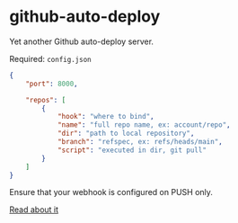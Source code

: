 # github-auto-deploy

Yet another Github auto-deploy server.

Required: `config.json`

```json
{
    "port": 8000,

    "repos": [
        {
            "hook": "where to bind",
            "name": "full repo name, ex: account/repo",
            "dir": "path to local repository",
            "branch": "refspec, ex: refs/heads/main",
            "script": "executed in dir, git pull"
        }
    ]
}
```

Ensure that your webhook is configured on PUSH only.

[Read about it](https://gardna.blogliam.com/2021/04/06/auto-deploy-git-repo/)
